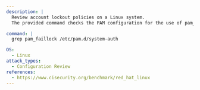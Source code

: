```yaml
---
description: |
  Review account lockout policies on a Linux system. 
  The provided command checks the PAM configuration for the use of pam_faillock, which enforces account lockout after a number of failed authentication attempts, aiding in configuration review and security assessment.

command: |
  grep pam_faillock /etc/pam.d/system-auth

OS:
  - Linux
attack_types:
  - Configuration Review
references:
  - https://www.cisecurity.org/benchmark/red_hat_linux
---
```

